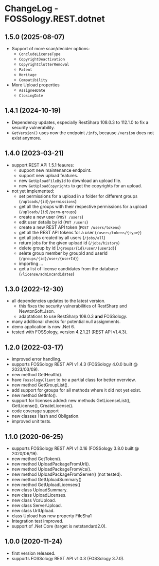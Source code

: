 # ChangeLog - FOSSology.REST.dotnet

## 1.5.0 (2025-08-07)

* Support of more scan/decider options:
    * `ConcludeLicenseType`
    * `CopyrightDeactivation`
    * `CopyrightClutterRemoval`
    * `Patent`
    * `Heritage`
    * `Compatibility`
* More Upload properties
    * `AssigneeDate`
    * `ClosingDate`

## 1.4.1 (2024-10-19)

* Dependency updates, especially RestSharp 108.0.3 to 112.1.0 to fix a security vulnerability.
* `GetVersion()` uses now the endpoint `/info`, because `/version` does not exist anymore.

## 1.4.0 (2023-03-21)

* support REST API 1.5.1 feaures:
    * support new maintenance endpoint.
    * support new upload features.
    * new `GetUploadFileById` to download an upload file.
    * new `GetUploadCopyrights` to get the copyrights for an upload.
* not yet implemented:
    * set permissions for a upload in a folder for different groups (`/uploads/{id}/permissions`)
    * get all the groups with their respective permissions for a upload (`/uploads/{id}/perm-groups`)
    * create a new user (`POST /users`)
    * edit user details by id (`PUT /users`)
    * create a new REST API token (`POST /users/tokens`)
    * get all the REST API tokens for a user (`/users/tokens/{type}`)
    * get all jobs created by all users (`/jobs/all`)
    * return jobs for the given upload id (`/jobs/history`)
    * delete group by id (`/groups/{id}/user/{userId}`)
    * selete group member by groupId and userId (`/groups/{id}/user/{userId}`)
    * importing ...
    * get a list of license candidates from the database (`/license/admincandidates`)

## 1.3.0 (2022-12-30)

* all dependencies updates to the latest version.
  * this fixes the security vulnerabilities of RestSharp and NewtonSoft.Json.
  * adaptations to use RestSharp 108.0.3 **and** FOSSology.
* many additional checks for potential null assignments.
* demo application is now .Net 6.
* tested with FOSSology, version 4.2.1.21 (REST API v1.4.3).

## 1.2.0 (2022-03-17)

* improved error handling.
* supports FOSSology REST API v1.4.3 (FOSSology 4.0.0 built @ 2023/03/09).
* new method GetHealth().
* have `FossologyClient` to be a partial class for better overview.
* new method GetGroupList().
* add support for groups for all methods where it did not yet exist.
* new method GetInfo().
* support for licenses added: new methods GetLicenseList(), GetLicense(), CreateLicense().
* code coverage support
* new classes Hash and Obligation.
* improved unit tests.

## 1.1.0 (2020-06-25)

* supports FOSSology REST API v1.0.16 (FOSSology 3.8.0 built @ 2020/06/19).
* new method GetToken().
* new method UploadPackageFromUrl().
* new method UploadPackageFromVcs().
* new method UploadPackageFromServer() (not tested).
* new method GetUploadSummary()
* new method GetUploadLicenses()
* new class UploadSummary.
* new class UploadLicenses.
* new class VcsUpload.
* new class ServerUpload.
* new class UrlUpload.
* class Upload has new property FileSha1
* Integration test improved.
* support of .Net Core (target is netstandard2.0).
    

## 1.0.0 (2020-11-24)

* first version released.
* supports FOSSology REST API v1.0.3 (FOSSology 3.7.0).